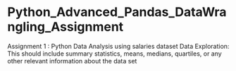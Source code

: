 # Python_Advanced_Pandas_DataWrangling_Assignment
Assignment 1 : Python Data Analysis using salaries dataset
Data Exploration: This should include summary statistics, means, medians, quartiles, or any other relevant information about the data set
